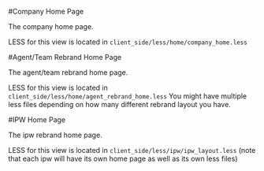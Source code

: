 #Company Home Page

The company home page. 

LESS for this view is located in `client_side/less/home/company_home.less`

#Agent/Team Rebrand Home Page

The agent/team rebrand home page. 

LESS for this view is located in `client_side/less/home/agent_rebrand_home.less` You might have multiple less files depending on how many different rebrand layout you have.

#IPW Home Page

The ipw rebrand home page. 

LESS for this view is located in `client_side/less/ipw/ipw_layout.less` (note that each ipw will have its own home page as well as its own less files)